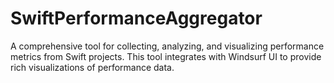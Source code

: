 # SwiftPerformanceAggregator
A comprehensive tool for collecting, analyzing, and visualizing performance metrics from Swift projects. This tool integrates with Windsurf UI to provide rich visualizations of performance data.
